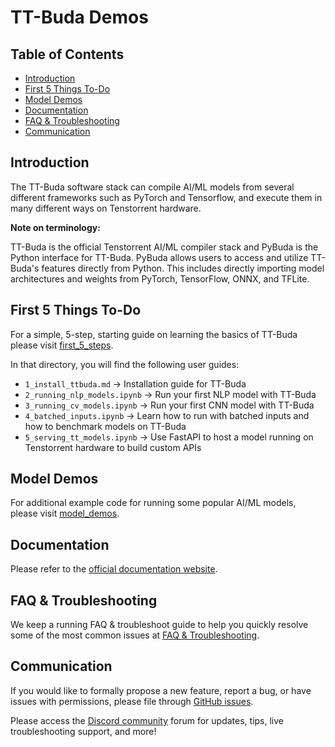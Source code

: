 # TT-Buda Demos

## Table of Contents

- [Introduction](#introduction)
- [First 5 Things To-Do](#first-5-things-to-do)
- [Model Demos](#model-demos)
- [Documentation](#documentation)
- [FAQ & Troubleshooting](#faq--troubleshooting)
- [Communication](#communication)

## Introduction

The TT-Buda software stack can compile AI/ML models from several different frameworks such as PyTorch and Tensorflow, and execute them in many different ways on Tenstorrent hardware.

**Note on terminology:**

TT-Buda is the official Tenstorrent AI/ML compiler stack and PyBuda is the Python interface for TT-Buda. PyBuda allows users to access and utilize TT-Buda's features directly from Python. This includes directly importing model architectures and weights from PyTorch, TensorFlow, ONNX, and TFLite.

## First 5 Things To-Do

For a simple, 5-step, starting guide on learning the basics of TT-Buda please visit [first_5_steps](first_5_steps/).

In that directory, you will find the following user guides:

- `1_install_ttbuda.md` -> Installation guide for TT-Buda
- `2_running_nlp_models.ipynb` -> Run your first NLP model with TT-Buda
- `3_running_cv_models.ipynb` -> Run your first CNN model with TT-Buda
- `4_batched_inputs.ipynb` -> Learn how to run with batched inputs and how to benchmark models on TT-Buda
- `5_serving_tt_models.ipynb` -> Use FastAPI to host a model running on Tenstorrent hardware to build custom APIs

## Model Demos

For additional example code for running some popular AI/ML models, please visit [model_demos](model_demos/).

## Documentation

Please refer to the [official documentation website](https://docs.tenstorrent.com/tenstorrent/).

## FAQ & Troubleshooting

We keep a running FAQ & troubleshoot guide to help you quickly resolve some of the most common issues at [FAQ & Troubleshooting](FAQ.md).

## Communication

If you would like to formally propose a new feature, report a bug, or have issues with permissions, please file through [GitHub issues](https://github.com/tenstorrent/tt-buda-demos/issues).

Please access the [Discord community](https://discord.gg/xUHw4tMcRV) forum for updates, tips, live troubleshooting support, and more!
